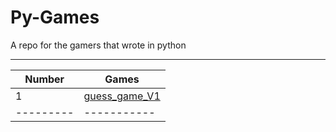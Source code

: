 # Py-Games
A repo for the gamers that wrote in python

----------------------
Number   |   Games   |
---------|-----------|
1        |[guess_game_V1](https://github.com/hosseinzamaninasab/Py-Games/blob/master/guess_game.py)
---------|-----------|


